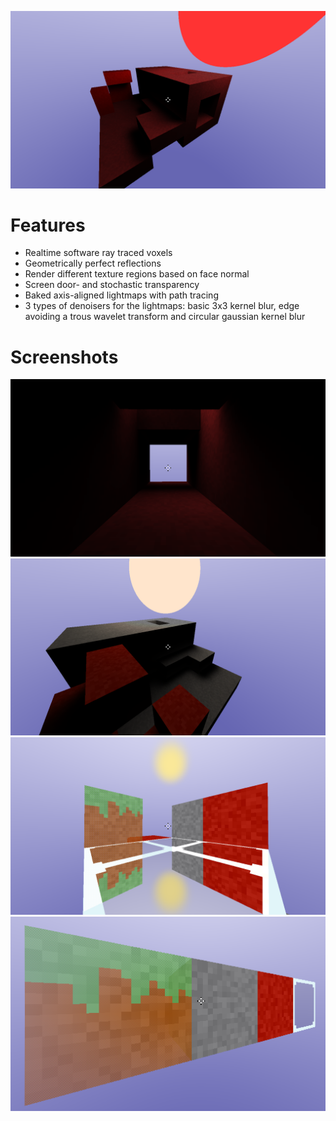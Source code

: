 ![github-small](SiTronSFMLRayTracer/SiTronSFMLRayTracer/Resources/Graphics/Showcase3.png)

# Features
* Realtime software ray traced voxels
* Geometrically perfect reflections
* Render different texture regions based on face normal
* Screen door- and stochastic transparency
* Baked axis-aligned lightmaps with path tracing
* 3 types of denoisers for the lightmaps: basic 3x3 kernel blur, edge avoiding a trous wavelet transform and circular gaussian kernel blur

# Screenshots
![github-small](SiTronSFMLRayTracer/SiTronSFMLRayTracer/Resources/Graphics/Showcase1.png)
![github-small](SiTronSFMLRayTracer/SiTronSFMLRayTracer/Resources/Graphics/Showcase4.png)
![github-small](SiTronSFMLRayTracer/SiTronSFMLRayTracer/Resources/Graphics/Showcase5.png)
![github-small](SiTronSFMLRayTracer/SiTronSFMLRayTracer/Resources/Graphics/Showcase2.png)
